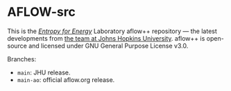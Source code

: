 # AFLOW-src

This is the <a href="https://entropy4energy.ai" target="_blank"><i>Entropy for Energy</i></a> Laboratory aflow++ repository &mdash; the latest developments from <a href="https://entropy4energy.ai/team.html">the team at Johns Hopkins University</a>. aflow++ is open-source and licensed under GNU General Purpose License v3.0.

Branches:
- `main`: JHU release.
- `main-ao`: official aflow.org release.
